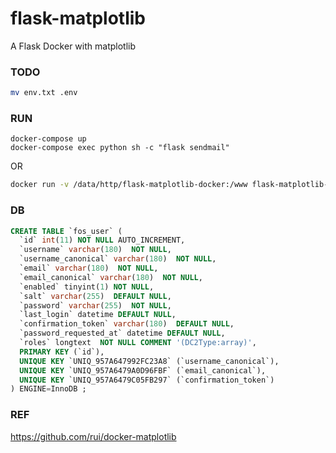 # flask-matplotlib
A Flask Docker with matplotlib

### TODO
```sh
mv env.txt .env
```

### RUN
```
docker-compose up 
docker-compose exec python sh -c "flask sendmail"
```
OR
```sh
docker run -v /data/http/flask-matplotlib-docker:/www flask-matplotlib-docker_python sh -c "flask sendmail"
```
### DB

```sql
CREATE TABLE `fos_user` (
  `id` int(11) NOT NULL AUTO_INCREMENT,
  `username` varchar(180)  NOT NULL,
  `username_canonical` varchar(180)  NOT NULL,
  `email` varchar(180)  NOT NULL,
  `email_canonical` varchar(180)  NOT NULL,
  `enabled` tinyint(1) NOT NULL,
  `salt` varchar(255)  DEFAULT NULL,
  `password` varchar(255)  NOT NULL,
  `last_login` datetime DEFAULT NULL,
  `confirmation_token` varchar(180)  DEFAULT NULL,
  `password_requested_at` datetime DEFAULT NULL,
  `roles` longtext  NOT NULL COMMENT '(DC2Type:array)',
  PRIMARY KEY (`id`),
  UNIQUE KEY `UNIQ_957A647992FC23A8` (`username_canonical`),
  UNIQUE KEY `UNIQ_957A6479A0D96FBF` (`email_canonical`),
  UNIQUE KEY `UNIQ_957A6479C05FB297` (`confirmation_token`)
) ENGINE=InnoDB ;
```


### REF
https://github.com/rui/docker-matplotlib


###